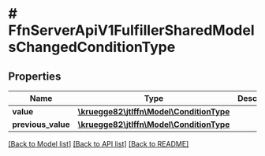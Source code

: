 # # FfnServerApiV1FulfillerSharedModelsChangedConditionType

## Properties

Name | Type | Description | Notes
------------ | ------------- | ------------- | -------------
**value** | [**\kruegge82\jtlffn\Model\ConditionType**](ConditionType.md) |  | [optional]
**previous_value** | [**\kruegge82\jtlffn\Model\ConditionType**](ConditionType.md) |  | [optional]

[[Back to Model list]](../../README.md#models) [[Back to API list]](../../README.md#endpoints) [[Back to README]](../../README.md)
